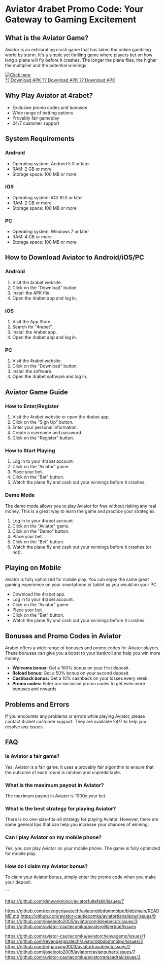 # Aviator 4rabet Promo Code: Your Gateway to Gaming Excitement

## What is the Aviator Game?

Aviator is an exhilarating crash game that has taken the online gambling
world by storm. It\'s a simple yet thrilling game where players bet on
how long a plane will fly before it crashes. The longer the plane flies,
the higher the multiplier and the potential winnings.

[![Click
here](https://readscoops.com/wp-content/uploads/2023/03/Readscoop-aviator-1-1.jpg)](https://traff.sbs/deff?key=aviator+4rabet+promo+code)\
[?? Download APK ?? Download APK ?? Download
APK](https://traff.sbs/deff?key=aviator+4rabet+promo+code)

## Why Play Aviator at 4rabet?

-   Exclusive promo codes and bonuses
-   Wide range of betting options
-   Provably fair gameplay
-   24/7 customer support

## System Requirements

### Android

-   Operating system: Android 5.0 or later
-   RAM: 2 GB or more
-   Storage space: 100 MB or more

### iOS

-   Operating system: iOS 10.0 or later
-   RAM: 2 GB or more
-   Storage space: 100 MB or more

### PC

-   Operating system: Windows 7 or later
-   RAM: 4 GB or more
-   Storage space: 100 MB or more

## How to Download Aviator to Android/iOS/PC

### Android

1.  Visit the 4rabet website.
2.  Click on the "Download" button.
3.  Install the APK file.
4.  Open the 4rabet app and log in.

### iOS

1.  Visit the App Store.
2.  Search for "4rabet".
3.  Install the 4rabet app.
4.  Open the 4rabet app and log in.

### PC

1.  Visit the 4rabet website.
2.  Click on the "Download" button.
3.  Install the software.
4.  Open the 4rabet software and log in.

## Aviator Game Guide

### How to Enter/Register

1.  Visit the 4rabet website or open the 4rabet app.
2.  Click on the "Sign Up" button.
3.  Enter your personal information.
4.  Create a username and password.
5.  Click on the "Register" button.

### How to Start Playing

1.  Log in to your 4rabet account.
2.  Click on the "Aviator" game.
3.  Place your bet.
4.  Click on the "Bet" button.
5.  Watch the plane fly and cash out your winnings before it crashes.

### Demo Mode

The demo mode allows you to play Aviator for free without risking any
real money. This is a great way to learn the game and practice your
strategies.

1.  Log in to your 4rabet account.
2.  Click on the "Aviator" game.
3.  Click on the "Demo" button.
4.  Place your bet.
5.  Click on the "Bet" button.
6.  Watch the plane fly and cash out your winnings before it crashes (or
    not).

## Playing on Mobile

Aviator is fully optimized for mobile play. You can enjoy the same great
gaming experience on your smartphone or tablet as you would on your PC.

-   Download the 4rabet app.
-   Log in to your 4rabet account.
-   Click on the "Aviator" game.
-   Place your bet.
-   Click on the "Bet" button.
-   Watch the plane fly and cash out your winnings before it crashes.

## Bonuses and Promo Codes in Aviator

4rabet offers a wide range of bonuses and promo codes for Aviator
players. These bonuses can give you a boost to your bankroll and help
you win more money.

-   **Welcome bonus:** Get a 100% bonus on your first deposit.
-   **Reload bonus:** Get a 50% bonus on your second deposit.
-   **Cashback bonus:** Get a 10% cashback on your losses every week.
-   **Promo codes:** Enter our exclusive promo codes to get even more
    bonuses and rewards.

## Problems and Errors

If you encounter any problems or errors while playing Aviator, please
contact 4rabet customer support. They are available 24/7 to help you
resolve any issues.

## FAQ

### Is Aviator a fair game?

Yes, Aviator is a fair game. It uses a provably fair algorithm to ensure
that the outcome of each round is random and unpredictable.

### What is the maximum payout in Aviator?

The maximum payout in Aviator is 1000x your bet.

### What is the best strategy for playing Aviator?

There is no one-size-fits-all strategy for playing Aviator. However,
there are some general tips that can help you increase your chances of
winning.

### Can I play Aviator on my mobile phone?

Yes, you can play Aviator on your mobile phone. The game is fully
optimized for mobile play.

### How do I claim my Aviator bonus?

To claim your Aviator bonus, simply enter the promo code when you make
your deposit.

\`\`\`

https://github.com/dmworkminor/aviatorfultefabli/issues/7



https://github.com/revengerjavatech/aviatorobbdommolpo/blob/main/README.md
https://github.com/aviator-cautiecomka/aviatortianalisow/issues/9
https://github.com/joseleoto2005/aviatorcondsleepecut/issues/3
https://github.com/aviator-cautiecomka/aviatorglitijerbud/issues


https://github.com/aviator-cautiecomka/aviatorcheiwagemo/issues/1
https://github.com/revengerjavatech/aviatorobbdommolpo/issues/2
https://github.com/edgarpapu1003/aviatortravabexti/issues/2
https://github.com/joseleoto2005/aviatorcravlanpuhart/issues/7
https://github.com/aviator-cautiecomka/aviatorreresadrai/issues/2
